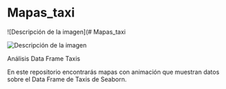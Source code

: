 # Mapas_taxi

![Descripción de la imagen](# Mapas_taxi

![Descripción de la imagen](https://www.google.com/search?q=imagen+taxi&oq=imagen+taxi&gs_lcrp=EgZjaHJvbWUyCQgAEEUYORiABDIICAEQABgWGB4yCAgCEAAYFhgeMggIAxAAGBYYHjIICAQQABgWGB4yCAgFEAAYFhgeMggIBhAAGBYYHjIICAcQABgWGB4y
)

Análisis Data Frame Taxis

En este repositorio encontrarás mapas con animación que muestran datos sobre el Data Frame de Taxis de Seaborn.
